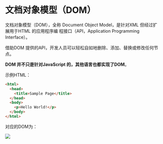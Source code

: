 # 文档对象模型（DOM）

文档对象模型（DOM），全称 Document Object Model，是针对XML 但经过扩展用于HTML 的应用程序编
程接口（API，Application Programming Interface）。

借助DOM 提供的API，开发人员可以轻松自如地删除、添加、替换或修改任何节点。

**DOM 并不只是针对JavaScript 的，其他语言也都实现了DOM**。

示例HTML：

```html
<html>
  <head>
    <title>Sample Page</title>
  </head>
  <body>
    <p>Hello World!</p>
  </body>
</html>
```

对应的DOM为：

![](https://sinacloud.net/pro-js/dom.png)
